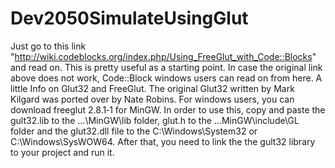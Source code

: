 # Dev2050SimulateUsingGlut
Just go to this link "http://wiki.codeblocks.org/index.php/Using_FreeGlut_with_Code::Blocks" and read on. This is pretty useful as a starting point. In case the original link above does not work, Code::Block windows users can read on from here. A little Info on Glut32 and FreeGlut. The original Glut32 written by Mark Kilgard was ported over by Nate Robins. For windows users, you can download freeglut 2.8.1‑1 for MinGW. In order to use this, copy and paste the gult32.lib to the ...\MinGW\lib folder, glut.h to the ...MinGW\include\GL folder and the glut32.dll file to the C:\Windows\System32 or C:\Windows\SysWOW64. After that, you need to link the the gult32 library to your project and run it. 

